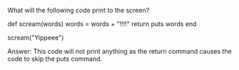 What will the following code print to the screen?

def scream(words)
  words = words + "!!!!"
  return
  puts words
end

scream("Yippeee")

Answer:
This code will not print anything as the return command causes the code to skip the puts command.
